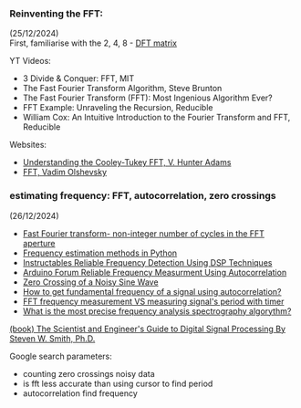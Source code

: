 
### Reinventing the FFT:
(25/12/2024)  
First, familiarise with the 2, 4, 8 - [DFT matrix](https://en.wikipedia.org/wiki/DFT_matrix)

YT Videos:
- 3 Divide & Conquer: FFT, MIT
- The Fast Fourier Transform Algorithm, Steve Brunton
- The Fast Fourier Transform (FFT): Most Ingenious Algorithm Ever?
- FFT Example: Unraveling the Recursion, Reducible
- William Cox: An Intuitive Introduction to the Fourier Transform and FFT, Reducible

Websites:
- [Understanding the Cooley-Tukey FFT, V. Hunter Adams](https://vanhunteradams.com/FFT/FFT.html)
- [FFT, Vadim Olshevsky](https://www2.math.uconn.edu/~olshevsky/classes/2018_Spring/math3511/FFT.pdf)



### estimating frequency: FFT, autocorrelation, zero crossings
(26/12/2024)  
- [Fast Fourier transform- non-integer number of cycles in the FFT aperture](https://dsp.stackexchange.com/questions/2467/fast-fourier-transform-non-integer-number-of-cycles-in-the-fft-aperture)
- [Frequency estimation methods in Python](https://gist.github.com/endolith/255291)
- [Instructables Reliable Frequency Detection Using DSP Techniques](https://www.instructables.com/Reliable-Frequency-Detection-Using-DSP-Techniques/)
- [Arduino Forum Reliable Frequency Measurment Using Autocorrelation](https://forum.arduino.cc/t/reliable-frequency-measurment-using-autocorrelation/190147)
- [Zero Crossing of a Noisy Sine Wave](https://dsp.stackexchange.com/questions/4886/zero-crossing-of-a-noisy-sine-wave)
- [How to get fundamental frequency of a signal using autocorrelation?](https://electronics.stackexchange.com/questions/63853/how-to-get-fundamental-frequency-of-a-signal-using-autocorrelation)
- [FFT frequency measurement VS measuring signal's period with timer](https://www.edaboard.com/threads/fft-frequency-measurement-vs-measuring-signals-period-with-timer.297751/)
- [What is the most precise frequency analysis spectrography algorythm?](https://dsp.stackexchange.com/questions/23048/what-is-the-most-precise-frequency-analysis-spectrography-algorythm)




[(book) The Scientist and Engineer's Guide to Digital Signal Processing By Steven W. Smith, Ph.D.](https://www.dspguide.com/)



Google search parameters:
- counting zero crossings noisy data
- is fft less accurate than using cursor to find period
- autocorrelation find frequency
